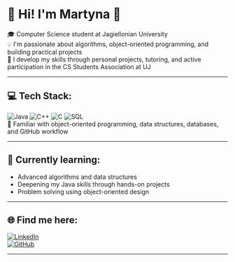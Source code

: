 # 💫 Hi! I'm Martyna 👋  
🎓 Computer Science student at Jagiellonian University  
💡 I'm passionate about algorithms, object-oriented programming, and building practical projects  
🚀 I develop my skills through personal projects, tutoring, and active participation in the CS Students Association at UJ

---

## 💻 Tech Stack:
![Java](https://img.shields.io/badge/java-%23ED8B00.svg?style=for-the-badge&logo=openjdk&logoColor=white) 
![C++](https://img.shields.io/badge/c++-%2300599C.svg?style=for-the-badge&logo=c%2B%2B&logoColor=white) 
![C](https://img.shields.io/badge/c-%2300599C.svg?style=for-the-badge&logo=c&logoColor=white) 
![SQL](https://img.shields.io/badge/sql-%2300599C.svg?style=for-the-badge&logo=sqlite&logoColor=white)  
📌 Familiar with object-oriented programming, data structures, databases, and GitHub workflow

---

## 🌱 Currently learning:
- Advanced algorithms and data structures  
- Deepening my Java skills through hands-on projects  
- Problem solving using object-oriented design

---

## 🌐 Find me here:
[![LinkedIn](https://img.shields.io/badge/linkedin-%230077B5.svg?style=for-the-badge&logo=linkedin&logoColor=white)](https://linkedin.com/in/martyna-cios)  
[![GitHub](https://img.shields.io/badge/github-%23121011.svg?style=for-the-badge&logo=github&logoColor=white)](https://github.com/cssma)

---
